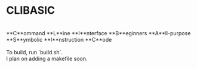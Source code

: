 # CLIBASIC
<br>
**C**ommand **L**ine **I**nterface **B**eginners **A**ll-purpose **S**ymbolic **I**nstruction **C**ode <br>
<br>
To build, run `build.sh`. <br>
I plan on adding a makefile soon.
